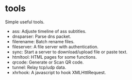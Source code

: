 # tools

Simple useful tools.
- ass: Adjuste timeline of ass subtitles.
- dnsparser: Parse dns packet.
- filerename: Batch rename files.
- fileserver: A file server with authentication.
- sync: Start a server to download/upload file or paste text.
- htmltool: HTML pages for some functions.
- qrcode: Generate or Scan QR code.
- tunnel: Relay tcp/udp data.
- xhrhook: A javascript to hook XMLHttlRequest.
